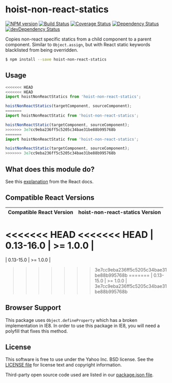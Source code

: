 # hoist-non-react-statics

[![NPM version](https://badge.fury.io/js/hoist-non-react-statics.svg)](http://badge.fury.io/js/hoist-non-react-statics)
[![Build Status](https://img.shields.io/travis/mridgway/hoist-non-react-statics.svg)](https://travis-ci.org/mridgway/hoist-non-react-statics)
[![Coverage Status](https://img.shields.io/coveralls/mridgway/hoist-non-react-statics.svg)](https://coveralls.io/r/mridgway/hoist-non-react-statics?branch=master)
[![Dependency Status](https://img.shields.io/david/mridgway/hoist-non-react-statics.svg)](https://david-dm.org/mridgway/hoist-non-react-statics)
[![devDependency Status](https://img.shields.io/david/dev/mridgway/hoist-non-react-statics.svg)](https://david-dm.org/mridgway/hoist-non-react-statics#info=devDependencies)

Copies non-react specific statics from a child component to a parent component. 
Similar to `Object.assign`, but with React static keywords blacklisted from
being overridden.

```bash
$ npm install --save hoist-non-react-statics
```

## Usage

```js
<<<<<<< HEAD
<<<<<<< HEAD
import hoistNonReactStatics from 'hoist-non-react-statics';

hoistNonReactStatics(targetComponent, sourceComponent);
=======
import hoistNonReactStatic from 'hoist-non-react-statics';

hoistNonReactStatic(targetComponent, sourceComponent);
>>>>>>> 3e7cc9eba236ff5c5205c34bae31be88b995768b
=======
import hoistNonReactStatic from 'hoist-non-react-statics';

hoistNonReactStatic(targetComponent, sourceComponent);
>>>>>>> 3e7cc9eba236ff5c5205c34bae31be88b995768b
```

## What does this module do?

See this [explanation](https://facebook.github.io/react/docs/higher-order-components.html#static-methods-must-be-copied-over) from the React docs.

## Compatible React Versions

| Compatible React Version | hoist-non-react-statics Version |
|--------------------------|-------------------------------|
<<<<<<< HEAD
<<<<<<< HEAD
| 0.13-16.0 | >= 1.0.0 |
=======
| 0.13-15.0 | >= 1.0.0 |
>>>>>>> 3e7cc9eba236ff5c5205c34bae31be88b995768b
=======
| 0.13-15.0 | >= 1.0.0 |
>>>>>>> 3e7cc9eba236ff5c5205c34bae31be88b995768b

## Browser Support

This package uses `Object.defineProperty` which has a broken implementation in IE8. In order to use this package in IE8, you will need a polyfill that fixes this method.

## License
This software is free to use under the Yahoo Inc. BSD license.
See the [LICENSE file][] for license text and copyright information.

[LICENSE file]: https://github.com/mridgway/hoist-non-react-statics/blob/master/LICENSE.md

Third-party open source code used are listed in our [package.json file]( https://github.com/mridgway/hoist-non-react-statics/blob/master/package.json).
